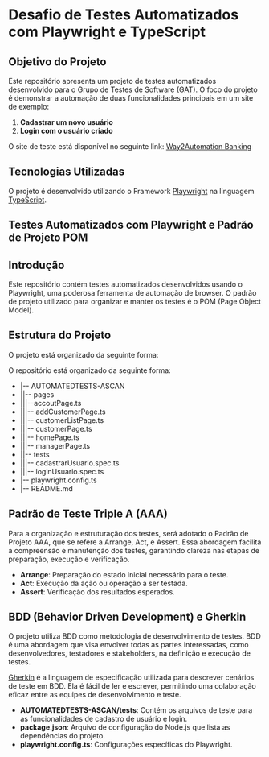 # Desafio de Testes Automatizados com Playwright e TypeScript

## Objetivo do Projeto

Este repositório apresenta um projeto de testes automatizados desenvolvido para o Grupo de Testes de Software (GAT). O foco do projeto é demonstrar a automação de duas funcionalidades principais em um site de exemplo:

1. **Cadastrar um novo usuário**
2. **Login com o usuário criado**

O site de teste está disponível no seguinte link: [Way2Automation Banking](http://www.way2automation.com/angularjsprotractor/banking/#/login)

## Tecnologias Utilizadas

O projeto é desenvolvido utilizando o Framework [Playwright](https://playwright.dev/) na linguagem [TypeScript](https://www.typescriptlang.org/).




## Testes Automatizados com Playwright e Padrão de Projeto POM

## Introdução

Este repositório contém testes automatizados desenvolvidos usando o Playwright, uma poderosa ferramenta de automação de browser. O padrão de projeto utilizado para organizar e manter os testes é o POM (Page Object Model).

## Estrutura do Projeto

O projeto está organizado da seguinte forma:

O repositório está organizado da seguinte forma:

- |-- AUTOMATEDTESTS-ASCAN
- ||-- pages
- |||--accoutPage.ts
- |||-- addCustomerPage.ts
- |||-- customerListPage.ts
- |||-- customerPage.ts
- |||-- homePage.ts
- |||-- managerPage.ts
- ||-- tests
- |||-- cadastrarUsuario.spec.ts
- |||-- loginUsuario.spec.ts
- |-- playwright.config.ts
- |-- README.md

## Padrão de Teste Triple A (AAA)

Para a organização e estruturação dos testes, será adotado o Padrão de Projeto AAA, que se refere a Arrange, Act, e Assert. Essa abordagem facilita a compreensão e manutenção dos testes, garantindo clareza nas etapas de preparação, execução e verificação.

- **Arrange**: Preparação do estado inicial necessário para o teste.
- **Act**: Execução da ação ou operação a ser testada.
- **Assert**: Verificação dos resultados esperados.

## BDD (Behavior Driven Development) e Gherkin

O projeto utiliza BDD como metodologia de desenvolvimento de testes. BDD é uma abordagem que visa envolver todas as partes interessadas, como desenvolvedores, testadores e stakeholders, na definição e execução de testes.

[Gherkin](https://cucumber.io/docs/gherkin/) é a linguagem de especificação utilizada para descrever cenários de teste em BDD. Ela é fácil de ler e escrever, permitindo uma colaboração eficaz entre as equipes de desenvolvimento e teste.


- **AUTOMATEDTESTS-ASCAN/tests**: Contém os arquivos de teste para as funcionalidades de cadastro de usuário e login.
- **package.json**: Arquivo de configuração do Node.js que lista as dependências do projeto.
- **playwright.config.ts**: Configurações específicas do Playwright.

